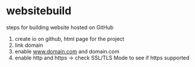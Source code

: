 # websitebuild
steps for building website hosted on GitHub

1. create io on github, html page for the project 
2. link domain
3. enable www.domain.com and domain.com
4. enable http and https -> 
     check SSL/TLS Mode to see if https supported

